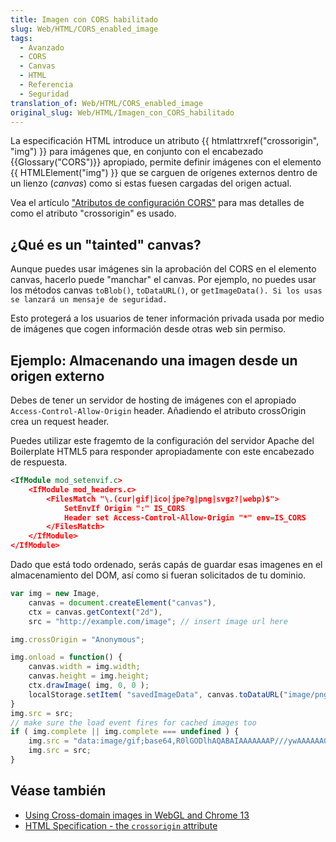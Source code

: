 ```yaml
---
title: Imagen con CORS habilitado
slug: Web/HTML/CORS_enabled_image
tags:
  - Avanzado
  - CORS
  - Canvas
  - HTML
  - Referencia
  - Seguridad
translation_of: Web/HTML/CORS_enabled_image
original_slug: Web/HTML/Imagen_con_CORS_habilitado
---
```

La especificación HTML introduce un atributo {{ htmlattrxref("crossorigin", "img") }} para imágenes que, en conjunto con el encabezado {{Glossary("CORS")}} apropiado, permite definir imágenes con el elemento {{ HTMLElement("img") }} que se carguen de orígenes externos dentro de un lienzo (_canvas_) como si estas fuesen cargadas del origen actual.

Vea el artículo ["Atributos de configuración CORS"](/en/HTML/CORS_settings_attributes) para mas detalles de como el atributo "crossorigin" es usado.

## ¿Qué es un "tainted" canvas?

Aunque puedes usar imágenes sin la aprobación del CORS en el elemento canvas, hacerlo puede "manchar" el canvas. Por ejemplo, no puedes usar los métodos canvas `toBlob()`, `toDataURL()`, or `getImageData(). Si los usas se lanzará un mensaje de seguridad.`

Esto protegerá a los usuarios de tener información privada usada por medio de imágenes que cogen información desde otras web sin permiso.

## Ejemplo: Almacenando una imagen desde un origen externo

Debes de tener un servidor de hosting de imágenes con el apropiado `Access-Control-Allow-Origin` header. Añadiendo el atributo crossOrigin crea un request header.

Puedes utilizar este fragemto de la configuración del servidor Apache del Boilerplate HTML5 para responder apropiadamente con este encabezado de respuesta.

```xml
<IfModule mod_setenvif.c>
    <IfModule mod_headers.c>
        <FilesMatch "\.(cur|gif|ico|jpe?g|png|svgz?|webp)$">
            SetEnvIf Origin ":" IS_CORS
            Header set Access-Control-Allow-Origin "*" env=IS_CORS
        </FilesMatch>
    </IfModule>
</IfModule>
```

Dado que está todo ordenado, serás capás de guardar esas imagenes en el almacenamiento del DOM, así como si fueran solicitados de tu dominio.

```js
var img = new Image,
    canvas = document.createElement("canvas"),
    ctx = canvas.getContext("2d"),
    src = "http://example.com/image"; // insert image url here

img.crossOrigin = "Anonymous";

img.onload = function() {
    canvas.width = img.width;
    canvas.height = img.height;
    ctx.drawImage( img, 0, 0 );
    localStorage.setItem( "savedImageData", canvas.toDataURL("image/png") );
}
img.src = src;
// make sure the load event fires for cached images too
if ( img.complete || img.complete === undefined ) {
    img.src = "data:image/gif;base64,R0lGODlhAQABAIAAAAAAAP///ywAAAAAAQABAAACAUwAOw==";
    img.src = src;
}
```

## Véase también

- [Using Cross-domain images in WebGL and Chrome 13](http://blog.chromium.org/2011/07/using-cross-domain-images-in-webgl-and.html)
- [HTML Specification - the `crossorigin` attribute](http://whatwg.org/html#attr-img-crossorigin)
